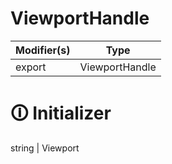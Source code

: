 # ViewportHandle

| Modifier(s)                            | Type                     |
|----------------------------------------|--------------------------|
| export | ViewportHandle |

# &#128712; Initializer

string | Viewport
